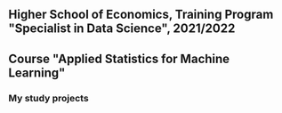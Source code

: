 ## Higher School of Economics, Training Program "Specialist in Data Science", 2021/2022
## Course "Applied Statistics for Machine Learning"
### My study projects
